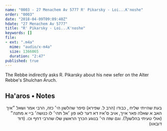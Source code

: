 ```yaml
---
name: "0003 - 27 Menachem Av 5777 R' Pikarsky - Loi...K'noshe"
order: "0003"
date: "2018-04-09T09:09:40Z"
hdate: "27 Menachem Av 5777"
title: "R' Pikarsky - Loi...K'noshe"
keywords: []
file:
- ext: ".m4a"
  mime: "audio/x-m4a"
  size: 1366065
  duration: "2:47"
published: true
---
```

The Rebbe indirectly asks R. Pikarsky about his new sefer on the Alter Rebbe's Shulchan Aruch.

## Ha'aros • Notes
<p dir="rtl">
בעת שהייתי שליח , כבודו (הרב ל. שפירא) סיפר שהלשון הי׳ כזה, הרבי אמר ושאל ״איך האב א שאלה פאר אייך, אויב ס׳איז דא דער לאו פון ׳אל תהי׳ לו כנושה׳ ביי א מתנה״ (אולי טעיתי בהלשון?).
וגם שזה הי׳ בנוגע הכרך הראשון שלו שהרבי דחף וכו. (דוד דובאוו)
</p>

